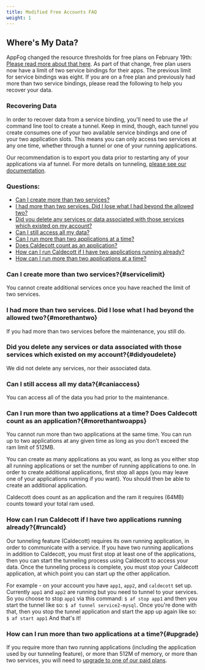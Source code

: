 ```yaml
---
title: Modified Free Accounts FAQ
weight: 1
---
```


## Where's My Data?

AppFog changed the resource thresholds for free plans on February 19th: [Please read more about that here](http://blog.appfog.com/changes-to-appfog-free-plans/). As part of that change, free plan users now have a limit of two service bindings for their apps. The previous limit for service bindings was eight. If you are on a free plan and previously had more than two service bindings, please read the following to help you recover your data.

### Recovering Data

In order to recover data from a service binding, you'll need to use the `af` command line tool to create a tunnel. Keep in mind, though, each tunnel you create consumes one of your two available service bindings and one of your two application slots. This means you can only access two services at any one time, whether through a tunnel or one of your running applications.

Our recommendation is to export you data prior to restarting any of your applications via af tunnel. For more details on tunneling, [please see our documentation](https://docs.appfog.com/services/tunneling).

### Questions:

* [Can I create more than two services?](#servicelimit)
* [I had more than two services. Did I lose what I had beyond the allowed two?](#morethantwo)
* [Did you delete any services or data associated with those services which existed on my account?](#didyoudelete)
* [Can I still access all my data?](#caniaccess)
* [Can I run more than two applications at a time?](#morethantwoapps)
* [Does Caldecott count as an application?](#morethantwoapps)
* [How can I run Caldecott if I have two applications running already?](#runcald)
* [How can I run more than two applications at a time?](#upgrade)


### Can I create more than two services?{#servicelimit}

You cannot create additional services once you have reached the limit of two services.


### I had more than two services. Did I lose what I had beyond the allowed two?{#morethantwo}

If you had more than two services before the maintenance, you still do.


### Did you delete any services or data associated with those services which existed on my account?{#didyoudelete}

We did not delete any services, nor their associated data. 


### Can I still access all my data?{#caniaccess}

You can access all of the data you had prior to the maintenance.


### Can I run more than two applications at a time? Does Caldecott count as an application?{#morethantwoapps}

You cannot run more than two applications at the same time. You can run up to two applications at any given time as long as you don't exceed the ram limit of 512MB. 

You can create as many applications as you want, as long as you either stop all running applications or set the number of running applications to one. In order to create additional applications, first stop all apps (you may leave one of your applications running if you want). You should then be able to create an additional application.

Caldecott does count as an application and the ram it requires (64MB) counts toward your total ram used.


### How can I run Caldecott if I have two applications running already?{#runcald}

Our tunneling feature (Caldecott) requires its own running application, in order to communicate with a service. If you have two running applications in addition to Caldecott, you must first stop at least one of the applications, then you can start the tunneling process using Caldecott to access your data. Once the tunneling process is complete, you must stop your Caldecott application, at which point you can start up the other application.

For example - on your account you have `app1`, `app2`, and `caldecott` set up. Currently `app1` and `app2` are running but you need to tunnel to your services. So you choose to stop `app1` via this command: `$ af stop app1` and then you start the tunnel like so: `$ af tunnel service2-mysql`. Once you're done with that, then you stop the tunnel application and start the app up again like so:  `$ af start app1` And that's it!


### How can I run more than two applications at a time?{#upgrade}

If you require more than two running applications (including the application used by our tunneling feature), or more than 512M of memory, or more than two services, you will need to [upgrade to one of our paid plans](http://www.appfog.com/products/appfog/pricing/).
